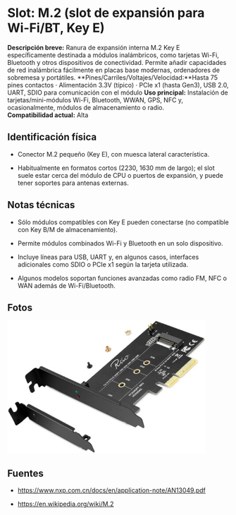 # Slot: M.2 (slot de expansión para Wi-Fi/BT, Key E)

**Descripción breve:** Ranura de expansión interna M.2 Key E específicamente destinada a módulos inalámbricos, como tarjetas Wi-Fi, Bluetooth y otros dispositivos de conectividad. Permite añadir capacidades de red inalámbrica fácilmente en placas base modernas, ordenadores de sobremesa y portátiles.
**Pines/Carriles/Voltajes/Velocidad:**Hasta 75 pines contactos · Alimentación 3.3V (típico) · PCIe x1 (hasta Gen3), USB 2.0, UART, SDIO para comunicación con el módulo
**Uso principal:**  Instalación de tarjetas/mini-módulos Wi-Fi, Bluetooth, WWAN, GPS, NFC y, ocasionalmente, módulos de almacenamiento o radio.  
**Compatibilidad actual:** Alta

## Identificación física
- Conector M.2 pequeño (Key E), con muesca lateral característica.

- Habitualmente en formatos cortos (2230, 1630 mm de largo); el slot suele estar cerca del módulo de CPU o puertos de expansión, y puede tener soportes para antenas externas.

## Notas técnicas
- Sólo módulos compatibles con Key E pueden conectarse (no compatible con Key B/M de almacenamiento).

- Permite módulos combinados Wi-Fi y Bluetooth en un solo dispositivo.

- Incluye líneas para USB, UART y, en algunos casos, interfaces adicionales como SDIO o PCIe x1 según la tarjeta utilizada.

- Algunos modelos soportan funciones avanzadas como radio FM, NFC o WAN además de Wi-Fi/Bluetooth.

## Fotos
![M.2](../../../assets/img/12-slots_expansion/m.2_expansion.jpg "M.2")

## Fuentes
- https://www.nxp.com.cn/docs/en/application-note/AN13049.pdf

- https://en.wikipedia.org/wiki/M.2 